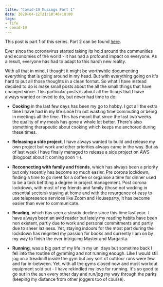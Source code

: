 ```yaml
---
title: "Covid-19 Musings Part 1"
date: 2020-04-12T21:18:46+10:00
tags:
- life
- covid-19
---
```

This post is part 1 of this series. Part 2 can be found [here](https://www.shiveenp.com/posts/covid-19-musings-part-2/).

Ever since the coronavirus started taking its hold around the communities and economies of the world - it has had a profound impact on everyone. As a result, everyone has had to adapt to this harsh new reality. 

With all that in mind, I thought it might be worthwhile documenting everything that is going around in my head. But with everything going on it's hard to put all those thoughts in a clean format. So what  I have instead decided to do is make small posts about the all the small things that have changed since. This particular posts is about all the things that I have always wanted or loved to do, but never had time to do.

- **Cooking** in the last few days has been my go to hobby. I got all the extra time I have had in my life since I’m not wasting time commuting or being in meetings all the time. This has meant that since the last two weeks the quality of my meals has gone a whole lot better. There's also something therapeutic about cooking which keeps me anchored during these times. 
 
- **Releasing a side project**, I have always wanted to build and release my own project but work and other priorities always came in the way. But as of last week I have finally managed to release a side project on AWS (blogpost about it coming soon ✨).
 
- **Reconnecting with family and friends**, which has always been a priority but only recently has become so much easier. Pre corona lockdown, finding a time to go meet for a coffee or organise a time for dinner used to be a task befitting a degree in project management. Post corona lockdown, with most of my friends and family (those not working in essential sectors) staying at home and with the resurgence of easy to use telepresence services like Zoom and Houseparty, it has become easier than ever to communicate.
 
- **Reading**, which has seen a steady decline since this time last year. I have always been an avid reader but lately my reading habits have been non existent, partly due to work and personal commitments and partly due to sheer laziness. Yet, staying indoors for the most part during the lockdown has reignited my passion for books and currently I am on by my way to finish the ever intriguing Master and Margarita.

- **Running**, was a big part of my life in my uni days but sometime back I fell into the routine of gymming and not running enough. Like I would still jog on a treadmill inside the gym but any sort of outdoor runs were few and far in-between. Yet, with all the gyms closed now and most workout equipment sold out - I have rekindled my love for running. It's so good to go out in the sun every other day and run/jog my way through the parks (keeping my distance from other joggers too of course).
